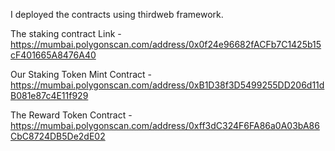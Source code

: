 I deployed the contracts using thirdweb framework.

The staking contract Link - 
https://mumbai.polygonscan.com/address/0x0f24e96682fACFb7C1425b15cF401665A8476A40

Our Staking Token Mint Contract -
https://mumbai.polygonscan.com/address/0xB1D38f3D5499255DD206d11dB081e87c4E11f929

The Reward Token Contract - 
https://mumbai.polygonscan.com/address/0xff3dC324F6FA86a0A03bA86CbC8724DB5De2dE02


